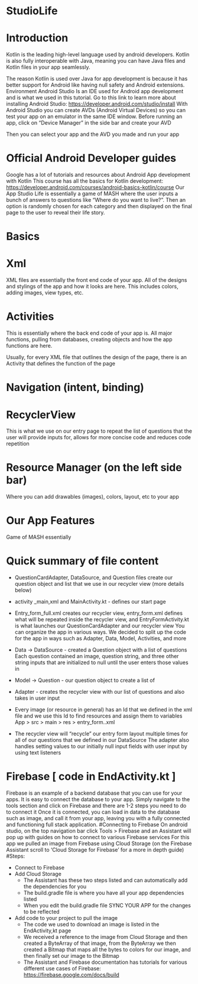 # StudioLife
# Introduction
Kotlin is the leading high-level language used by android developers. Kotlin is also fully interoperable with Java, meaning you can have Java files and Kotlin files in your app seamlessly.

The reason Kotlin is used over Java for app development is because it has better support for Android like having null safety and Android extensions.
Environment
Android Studio Is an IDE used for Android app development and is what we used in this tutorial.
Go to this link to learn more about installing Android Studio: https://developer.android.com/studio/install
With Android Studio you can create AVDs (Android Virtual Devices) so you can test your app on an emulator in the same IDE window.
Before running an app, click on “Device Manager” in the side bar and create your AVD



Then you can select your app and the AVD you made and run your app

# Official Android Developer guides
Google has a lot of tutorials and resources about Android App development with Kotlin
This course has all the basics for Kotlin development: https://developer.android.com/courses/android-basics-kotlin/course
Our App 
Studio Life is essentially a game of MASH where the user inputs a bunch of answers to questions like “Where do you want to live?”. Then an option is randomly chosen for each category and then displayed on the final page to the user to reveal their life story.
# Basics

# Xml

XML files are essentially the front end code of your app. All of the designs and stylings of the app and how it looks are here. This includes colors, adding images, view types, etc.
# Activities
This is essentially where the back end code of your app is. All major functions, pulling from databases, creating objects and how the app functions are here.

Usually, for every XML file that outlines the design of the page, there is an Activity that defines the function of the page 

# Navigation (intent, binding)

# RecyclerView
This is what we use on our entry page to repeat the list of questions that the user will provide inputs for, allows for more concise code and reduces code repetition

# Resource Manager (on the left side bar)
Where you can add drawables (images), colors, layout, etc to your app

# Our App Features
Game of MASH essentially
# Quick summary of file content
- QuestionCardAdapter, DataSource, and Question files create our question object and list that we use in our recycler view (more details below)
- activity _main,xml and MainActivity.kt - defines our start page
- Entry_form_full.xml creates our recycler view, entry_form.xml defines what will be repeated inside the recycler view, and EntryFormActivity.kt is what launches our QuestionCardAdapter and our recycler view
You can organize the app in various ways. We decided to split up the code for the app in ways such as  Adapter, Data, Model, Activities, and more
- Data -> DataSource  - created a Question object with a list of questions
Each question contained an image, question string, and three other string inputs that are initialized to null until the user enters those values in
- Model -> Question  - our question object to create a list of
- Adapter - creates the recycler view with our list of questions and also takes in user input

- Every image (or resource in general) has an Id that we defined in the xml file and we use this Id to find resources and assign them to variables
App > src > main > res > entry_form..xml

- The recycler view will “recycle” our entry form layout multiple times for all of our questions that we defined in our DataSource
The adapter also handles setting values to our initially null input fields with user input by using text listeners

			
# Firebase [ code in EndActivity.kt ]
	
Firebase is an example of a backend database that you can use for your apps. It is easy to connect the database to your app. Simply navigate to the tools section and click on Firebase and there are 1-2 steps you need to do to connect it
Once it is connected, you can load in data to the database such as image, and call it from your app, leaving you with a fully connected and functioning full stack application.
#Connecting to Firebase
On android studio, on the top navigation bar click Tools > Firebase and an Assistant will pop up with guides on how to connect to various Firebase services
For this app we pulled an image from Firebase using Cloud Storage (on the Firebase Assistant scroll to ‘Cloud Storage for Firebase’ for a more in depth guide)
#Steps:
- Connect to Firebase
- Add Cloud Storage 
  - The Assistant has these two steps listed and can automatically add the dependencies for you
  - The build.gradle file is where you have all your app dependencies listed
  - When you edit the build.gradle file SYNC YOUR APP for the changes to be reflected 
- Add code to your project to pull the image
  - The code we used to download an image is listed in the EndActivity,kt page
  - We received a reference to the image from Cloud Storage and then created a ByteArray of that image, from the ByteArray we then created a Bitmap that maps all the bytes to colors for our image, and then finally set our image to the Bitmap
  - The Assistant and Firebase documentation has tutorials for various different use cases of Firebase: https://firebase.google.com/docs/build


